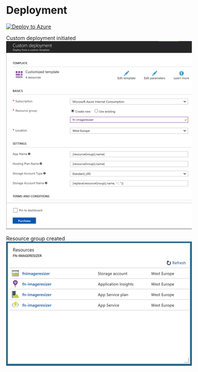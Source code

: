 ﻿# Deployment
[![Deploy to Azure](https://azuredeploy.net/deploybutton.png)](https://portal.azure.com/#create/Microsoft.Template/uri/https%3A%2F%2Fraw.githubusercontent.com%2Fmiartem%2FFunctions%2Fmaster%2FEXP.Functions%2FEXP.Functions.ImageResizer%2FDeployment%2Ftemplate.json)

Custom deployment initiated
![Custom deployment](Deployment%2FDocumentation%2FCustom%20deployment.PNG)

Resource group created
![Resource group](Deployment%2FDocumentation%2FResource%20group.PNG)
